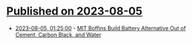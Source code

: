 # [Published on 2023-08-05](index.md)

* [2023-08-05, 01:25:00](https://hardware.slashdot.org/story/23/08/05/0112247/mit-boffins-build-battery-alternative-out-of-cement-carbon-black-and-water?utm_source=rss1.0mainlinkanon&utm_medium=feed) - [MIT Boffins Build Battery Alternative Out of Cement, Carbon Black, and Water](https://hardware.slashdot.org/story/23/08/05/0112247/mit-boffins-build-battery-alternative-out-of-cement-carbon-black-and-water?utm_source=rss1.0mainlinkanon&utm_medium=feed)
